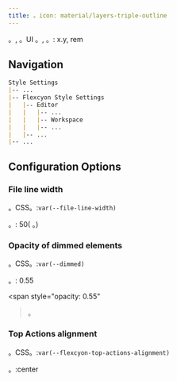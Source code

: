 ```yaml
---
title: 。icon: material/layers-triple-outline
---
```


。, 。UI 。, 。: x.y, rem

## Navigation

```md
Style Settings
|-- ...
|-- Flexcyon Style Settings
|   |-- Editor
|   |   |-- ...
|   |   |-- Workspace
|   |   |-- ...
|   |-- ...
|-- ...
```

## Configuration Options

### File line width

。CSS。:`var(--file-line-width)`

。: 50( 。)

### Opacity of dimmed elements

。CSS。:`var(--dimmed)`

。: 0.55

<span style="opacity: 0.55"
>。</span>

### Top Actions alignment

。CSS。:`var(--flexcyon-top-actions-alignment)`

。:center

